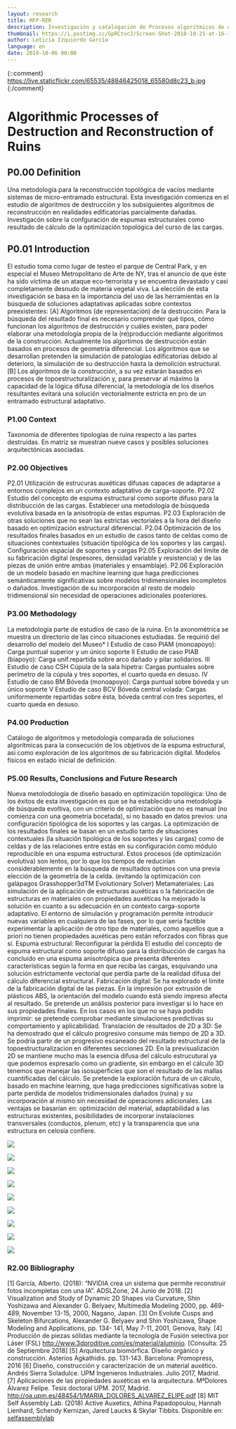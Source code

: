 ```yaml
---
layout: research
title: MFP-RER
description: Investigación y catalogación de Procesos algorítmicos de destrucción y reconstrucción de ruinas basados en topoestructuralización (Algorithmic processes of destruction and reconstruction of ruins based on topostructuralization)
thumbnail: https://i.postimg.cc/GpRCtvcJ/Screen-Shot-2018-10-21-at-16-15-34.png
author: Leticia Izquierdo García
language: en
date: 2019-10-06 00:00
---
```

{::comment}
https://live.staticflickr.com/65535/48846425018_65580d8c23_b.jpg
{:/comment}
# Algorithmic Processes of Destruction and Reconstruction of Ruins

## P0.00 Definition
Una metodología para la reconstrucción topológica de vacíos mediante sistemas de micro-entramado estructural. 
Esta investigación comienza en el estudio de algoritmos de destrucción y los subsiguientes algoritmos de reconstrucción en realidades edificatorias parcialmente dañadas. 
Investigacón sobre la confguración de espumas estructurales como resultado de cálculo de la optimización topológica del curso de las cargas.

## P0.01 Introduction
El estudio toma como lugar de testeo el parque de Central Park, y en especial el Museo Metropolitano
de Arte de NY, tras el anuncio de que éste ha sido víctima de un ataque eco-terrorista y se encuentra
devastado y casi completamente desnudo de materia vegetal viva.
La elección de esta investigación se basa en la importancia del uso de las herramientas en
la búsqueda de soluciones adaptativas aplicadas sobre contextos preexistentes:
[A] Algoritmos (de representación) de la destrucción: Para la búsqueda del resultado
final es necesario comprender qué tipos, cómo funcionan los algoritmos de destrucción y
cuáles existen, para poder elaborar una metodología propia de la (re)producción mediante
algoritmos de la construcción.
Actualmente los algortimos de destrucción están basados en procesos de geometría
diferencial. Los algoritmos que se desarrollan pretenden la simulación de patologías
edificatorias debido al deterioro, la simulación de su destrucción hasta la demolición
estructural.
[B] Los algoritmos de la construcción, a su vez estarán basados en procesos de
topoestructuralización y, para preservar al máximo la capacidad de la lógica difusa
diferencial, la metodología de los diseños resultantes evitará una solución vectorialmente
estricta en pro de un entramado estructural adaptativo.

### P1.00 Context
Taxonomía de diferentes tipologías de ruina respecto a las partes destruidas. 
En matriz se muestran nueve casos y posibles soluciones arquitectónicas asociadas.

### P2.00 Objectives
P2.01 Utilización de estrucuras auxéticas difusas capaces de adaptarse a entornos
complejos en un contexto adaptativo de carga-soporte.
P2.02 Estudio del concepto de espuma estructural como soporte difuso para la distribucción
de las cargas.
Establecer una metodología de búsqueda evolutiva basada en la anisotropía de estas espumas.
P2.03 Exploración de otras soluciones que no sean las estrictas vectoriales a la hora del
diseño basado en optimización estructural diferencial.
P2.04 Optimización de los resultados finales basados en un estudio de casos tanto de
celdas como de situaciones contextuales (situación tipológica de los soportes y las cargas).
Configuración espacial de soportes y cargas
P2.05 Exploración del límite de su fabricación digital (espesores, densidad variable y
resistencia) y de las piezas de unión entre ambas (materiales y ensamblaje).
P2.06 Exploración de un modelo basado en machine learning que haga predicciones
semánticamente significativas sobre modelos tridimensionales incompletos o dañados.
Investigación de su incorporación al resto de modelo tridimensional sin necesidad de
operaciones adicionales posteriores.

### P3.00 Methodology
La metodología parte de estudios de caso de la ruina. En la axonométrica se muestra un
directorio de las cinco situaciones estudiadas. Se requirió del desarrollo del modelo del Museo*
I Estudio de caso PIAM (monoapoyo): Carga puntual superior y un único soporte
II Estudio de caso PIAB (biapoyo): Carga unif.repartida sobre arco dañado y pilar solidarios.
III Estudio de caso CSH Cúpula de la sala hipetra: Cargas puntuales sobre perímetro de la
cúpula y tres soportes, el cuarto queda en desuso.
IV Estudio de caso BM Bóveda (monoapoyo): Carga puntual sobre bóveda y un único soporte
V Estudio de caso BCV Bóveda central volada: Cargas uniformemente repartidas sobre
ésta, bóveda central con tres soportes, el cuarto queda en desuso.

### P4.00 Production 
Catálogo de algoritmos y metodología comparada de soluciones algorítmicas para la consecución de los objetivos
de la espuma estructural, asi como exploración de los algoritmos de su fabricación digital. 
Modelos físicos en estado inicial de definición.

### P5.00 Results, Conclusions and Future Research 
Nueva metolodología de diseño basado en optimización topológica:
Uno de los éxitos de esta investigación es que se ha establecido una metodología de búsqueda
evoltiva, con un criterio de optimización que no es manual (no comienza con una geometría
bocetada), si no basado en datos previos: una configuración tipológica de los soportes y las cargas.
La optimización de los resultados finales se basan en un estudio tanto de situaciones
contextuales (la situación tipológica de los soportes y las cargas) como de celdas y de
las relaciones entre estás en su configuración como módulo reproducible en una espuma
estructural. Estos procesos (de optimización evolutiva) son lentos, por lo que los tiempos de
reducirían considerablemente en la búsqueda de resultados óptimos con una previa elección
de la geometría de la celda. (evitando la optimización con galápagos Grasshopper3dTM Evolutionary Solver)
Metamateriales:
Las simulación de la aplicación de estructuras auxéticas o la fabricación de estructuras en
materiales con propiedades auxéticas ha mejorado la solución en cuanto a su adecuación
en un contexto carga-soporte adaptativo. El entorno de simulación y programación permite
introducir nuevas variables en cualquiera de las fases, por lo que sería factible experimentar
la aplicación de otro tipo de materiales, como aquellos que a priori no tienen propiedades
auxéticas pero están reforzados con fibras que sí.
Espuma estructural: Reconfigurar la pérdida
El estudio del concepto de espuma estructural como soporte difuso para la distribucción de
cargas ha concluido en una espuma anisotrópica que presenta diferentes características
según la forma en que reciba las cargas, esquivando una solución estrictamente vectorial que
perdía parte de la realidad difusa del cálculo diferencial estructural.
Fabricación digital:
Se ha explorado el límite de la fabricación digital de las piezas. En la impresión por extrusión
de plásticos ABS, la orientación del modelo cuando está siendo impreso afecta al resultado.
Se pretende un análisis posterior para investigar si lo hace en sus propiedades finales.
En los casos en los que no se haya podido imprimir: se pretende comprobar mediante
simulaciones predictivas su comportamiento y aplicabilidad.
Translación de resultados de 2D a 3D:
Se ha demostrado que el cálculo progresivo consume más tiempo de 2D a 3D. Se podría
partir de un progresivo escaneado del resultado estructural de la topoestructuralizacion
en diferentes secciones 2D. En la previsualización 2D se mantiene mucho más la esencia
difusa del cálculo estrucutural ya que podemos expresarlo como un gradiente, sin embargo
en el cálculo 3D tenemos que manejar las isosuperficies que son el resultado de las mallas
cuantificadas del cálculo.
Se pretende la exploración futura de un cálculo, basado en machine learning, que haga
predicciones significativas sobre la parte perdida de modelos tridimensionales dañados
(ruina) y su incorporación al mismo sin necesidad de operaciones adicionales.
Las ventajas se basarían en: optimización del material, adaptabilidad a las estructuras
existentes, posibilidades de incorporar instalaciones transversales (conductos, plenum, etc) y
la transparencia que una estructura en celosía confiere.

![](https://live.staticflickr.com/65535/48847026782_49e5cd24fc_b.jpg)

![](https://live.staticflickr.com/65535/48846532978_02fec2a0d7_b.jpg)

![](https://live.staticflickr.com/65535/48846588808_6aaa1b6351_b.jpg)

![](https://live.staticflickr.com/65535/48846532813_8ae8354f75_b.jpg)

![](https://live.staticflickr.com/65535/48846891531_c5ae8ecb00_b.jpg)

![](https://live.staticflickr.com/65535/48846532483_0a37eca0f1_b.jpg)

![](https://live.staticflickr.com/65535/48846532403_be9ecd0c67_b.jpg)

![](https://live.staticflickr.com/65535/48846891266_e1233616c4_b.jpg)

![](https://live.staticflickr.com/65535/48846958368_764d715844_b.jpg)


### R2.00 Bibliography 
[1] García, Alberto. (2018): “NVIDIA crea un sistema que permite reconstruir fotos incompletas con una IA”. ADSLZone, 24 Junio de 2018. 
[2] Visualization and Study of Dynamic 2D Shapes via Curvature, Shin Yoshizawa and Alexander G. Belyaev, Multimedia Modeling 2000, pp. 469-489, November 13-15, 2000, Nagano, Japan.
[3] On Evolute Cusps and Skeleton Bifurcations, Alexander G. Belyaev and Shin Yoshizawa, Shape Modeling and Applications, pp. 134- 141, May 7-11, 2001, Genova, Italy.
[4] Producción de piezas sólidas mediante la tecnología de Fusión selectiva por Láser (FSL) http://www.3dproditive.com/es/material/aluminio. [Consulta: 25 de Septiembre 2018]
[5] Arquitectura biomórfica. Diseño orgánico y construcción. Asterios Agkathidis. pp. 131-143. Barcelona: Promopress, 2016 
[6] Diseño, construcción y caracterización de un material auxético. Andrés Sierra Soladulce. UPM Ingenieros Industriales. Julio 2017, Madrid.
[7] Aplicaciones de las propiedades auxéticas en la arquitectura. MªDolores Álvarez Felipe. Tesis doctoral UPM. 2017, Madrid. http://oa.upm.es/48454/1/MARIA_DOLORES_ALVAREZ_ELIPE.pdf
[8] MIT Self Assembly Lab. (2018) Active Auxetics, Athina Papadopoulou, Hannah Lienhard, Schendy Kernizan, Jared Laucks & Skylar Tibbits. Disponible en: [selfassemblylab](https://selfassemblylab.mit.edu/active-auxetics/)
